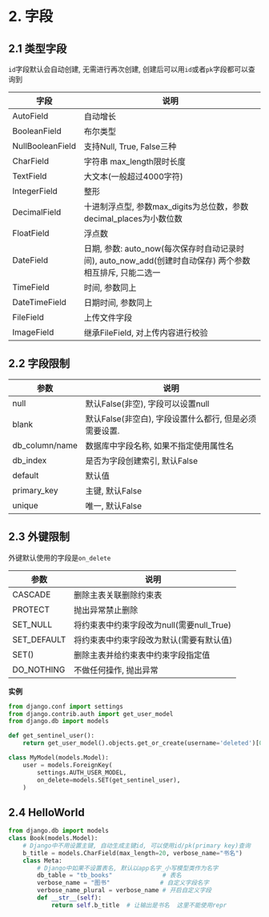 # 2. 字段

## 2.1 类型字段

`id`字段默认会自动创建, 无需进行再次创建, 创建后可以用`id`或者`pk`字段都可以查询到

| 字段             | 说明                                                         |
| ---------------- | ------------------------------------------------------------ |
| AutoField        | 自动增长                                                     |
| BooleanField     | 布尔类型                                                     |
| NullBooleanField | 支持Null, True, False三种                                    |
| CharField        | 字符串  max_length限时长度                                   |
| TextField        | 大文本(一般超过4000字符)                                     |
| IntegerField     | 整形                                                         |
| DecimalField     | 十进制浮点型,  参数max_digits为总位数，参数decimal_places为小数位数 |
| FloatField       | 浮点数                                                       |
| DateField        | 日期, 参数: auto_now(每次保存时自动记录时间), auto_now_add(创建时自动保存)  两个参数相互排斥, 只能二选一 |
| TimeField        | 时间, 参数同上                                               |
| DateTimeField    | 日期时间, 参数同上                                           |
| FileField        | 上传文件字段                                                 |
| ImageField       | 继承FileField, 对上传内容进行校验                            |

## 2.2 字段限制

| 参数           | 说明                                                   |
| -------------- | ------------------------------------------------------ |
| null           | 默认False(非空), 字段可以设置null                      |
| blank          | 默认False(非空白), 字段设置什么都行, 但是必须需要设置. |
| db_column/name | 数据库中字段名称, 如果不指定使用属性名                 |
| db_index       | 是否为字段创建索引, 默认False                          |
| default        | 默认值                                                 |
| primary_key    | 主键, 默认False                                        |
| unique         | 唯一, 默认False                                        |

## 2.3 外键限制

外键默认使用的字段是`on_delete`

| 参数        | 说明                                      |
| ----------- | ----------------------------------------- |
| CASCADE     | 删除主表关联删除约束表                    |
| PROTECT     | 抛出异常禁止删除                          |
| SET_NULL    | 将约束表中约束字段改为null(需要null_True) |
| SET_DEFAULT | 将约束表中约束字段改为默认(需要有默认值)  |
| SET()       | 删除主表并给约束表中约束字段指定值        |
| DO_NOTHING  | 不做任何操作, 抛出异常                    |

**实例**

```python
from django.conf import settings
from django.contrib.auth import get_user_model
from django.db import models

def get_sentinel_user():
    return get_user_model().objects.get_or_create(username='deleted')[0]

class MyModel(models.Model):
    user = models.ForeignKey(
        settings.AUTH_USER_MODEL,
        on_delete=models.SET(get_sentinel_user),
    )
```

## 2.4 HelloWorld

```python
from django.db import models
class Book(models.Model):
    # Django中不用设置主键, 自动生成主键id, 可以使用id/pk(primary key)查询
    b_title = models.CharField(max_length=20, verbose_name="书名")
    class Meta:
        # Django中如果不设置表名, 默认以app名字_小写模型类作为名字
        db_table = "tb_books"              # 表名
        verbose_name = "图书"              # 自定义字段名字
        verbose_name_plural = verbose_name # 开启自定义字段
        def __str__(self):
            return self.b_title  # 让输出是书名  这里不能使用repr
```

